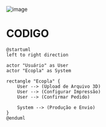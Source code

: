 ![image](https://github.com/user-attachments/assets/3939ca0f-31ec-4c01-9c98-3cff7cbbcd91)

# CODIGO
    @startuml
    left to right direction

    actor "Usuário" as User
    actor "Ecopla" as System

    rectangle "Ecopla" {
        User --> (Upload de Arquivo 3D)
        User --> (Configurar Impressão)
        User --> (Confirmar Pedido)
    
        System --> (Produção e Envio)
    }
    @enduml
